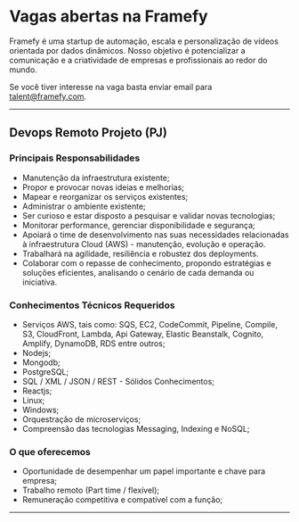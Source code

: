 # Vagas abertas na Framefy

Framefy é uma startup de automação, escala e personalização de vídeos orientada por dados dinâmicos. Nosso objetivo é potencializar a comunicação e a criatividade de empresas e profissionais ao redor do mundo.

Se você tiver interesse na vaga basta enviar email para [talent@framefy.com](mailto:talent@framefy.com).


---
## Devops Remoto Projeto (PJ)


### Principais Responsabilidades
* Manutenção da infraestrutura existente;
* Propor e provocar novas ideias e melhorias;
* Mapear e reorganizar os serviços existentes;
* Administrar o ambiente existente;
* Ser curioso e estar disposto a pesquisar e validar novas tecnologias;
* Monitorar performance, gerenciar disponibilidade e segurança;
* Apoiará o time de desenvolvimento nas suas necessidades relacionadas à infraestrutura Cloud (AWS) - manutenção, evolução e operação.
* Trabalhará na agilidade, resiliência e robustez dos deployments.
* Colaborar com o repasse de conhecimento, propondo estratégias e soluções eficientes, analisando o cenário de cada demanda ou iniciativa.


### Conhecimentos Técnicos Requeridos
* Serviços AWS, tais como: SQS, EC2, CodeCommit, Pipeline, Compile, S3, CloudFront, Lambda, Api Gateway, Elastic Beanstalk, Cognito, Amplify, DynamoDB, RDS entre outros;
* Nodejs;
* Mongodb;
* PostgreSQL;
* SQL / XML / JSON / REST - Sólidos Conhecimentos;
* Reactjs;
* Linux;
* Windows;
* Orquestração de microserviços;
* Compreensão das tecnologias Messaging, Indexing e NoSQL;


### O que oferecemos
* Oportunidade de desempenhar um papel importante e chave para empresa;
* Trabalho remoto (Part time / flexível);
* Remuneração competitiva e compatível com a função;

---
